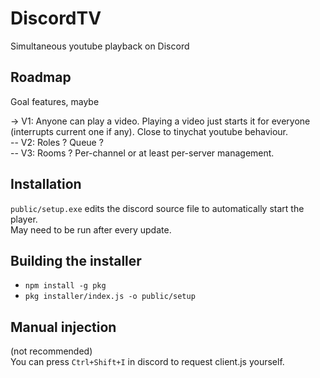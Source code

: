 # DiscordTV

Simultaneous youtube playback on Discord


## Roadmap

Goal features, maybe

-> V1: Anyone can play a video. Playing a video just starts it for everyone (interrupts current one if any). Close to tinychat youtube behaviour.  
-- V2: Roles ? Queue ?  
-- V3: Rooms ? Per-channel or at least per-server management.

## Installation

`public/setup.exe` edits the discord source file to automatically start the player.  
May need to be run after every update.

## Building the installer

- `npm install -g pkg`
- `pkg installer/index.js -o public/setup`

## Manual injection

(not recommended)  
You can press `Ctrl+Shift+I` in discord to request client.js yourself.

